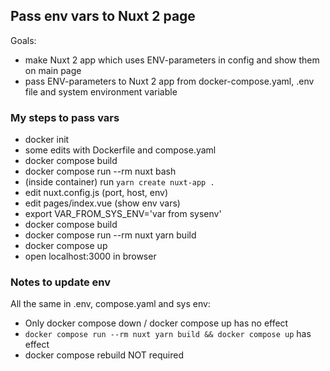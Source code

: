 ## Pass env vars to Nuxt 2 page

Goals:
- make Nuxt 2 app which uses ENV-parameters in config and show them on main page
- pass ENV-parameters to Nuxt 2 app from docker-compose.yaml, .env file and system environment variable

### My steps to pass vars
- docker init
- some edits with Dockerfile and compose.yaml
- docker compose build
- docker compose run --rm nuxt bash
- (inside container) run `yarn create nuxt-app .`
- edit nuxt.config.js (port, host, env)
- edit pages/index.vue (show env vars)
- export VAR_FROM_SYS_ENV='var from sysenv'
- docker compose build
- docker compose run --rm nuxt yarn build
- docker compose up
- open localhost:3000 in browser

### Notes to update env
All the same in .env, compose.yaml and sys env:
- Only docker compose down / docker compose up has no effect
- `docker compose run --rm nuxt yarn build && docker compose up` has effect 
- docker compose rebuild NOT required
